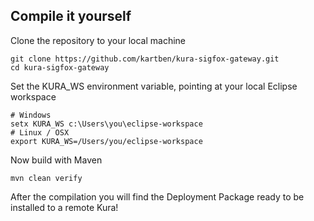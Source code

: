 ## Compile it yourself
Clone the repository to your local machine

    git clone https://github.com/kartben/kura-sigfox-gateway.git
    cd kura-sigfox-gateway

Set the KURA_WS environment variable, pointing at your local Eclipse workspace

    # Windows
    setx KURA_WS c:\Users\you\eclipse-workspace
    # Linux / OSX
    export KURA_WS=/Users/you/eclipse-workspace
 
Now build with Maven

    mvn clean verify    

After the compilation you will find the Deployment Package ready to be installed to a remote Kura!

